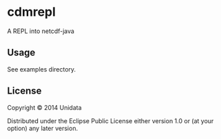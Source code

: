 # cdmrepl

A REPL into netcdf-java

## Usage

See examples directory.

## License

Copyright © 2014 Unidata

Distributed under the Eclipse Public License either version 1.0 or (at
your option) any later version.
